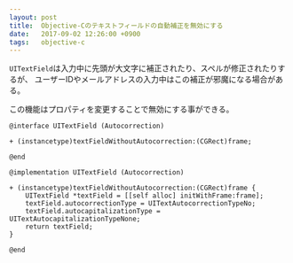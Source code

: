 ```yaml
---
layout: post
title:  Objective-Cのテキストフィールドの自動補正を無効にする
date:   2017-09-02 12:26:00 +0900
tags:   objective-c
---
```


`UITextField`は入力中に先頭が大文字に補正されたり、スペルが修正されたりするが、
ユーザーIDやメールアドレスの入力中はこの補正が邪魔になる場合がある。

この機能はプロパティを変更することで無効にする事ができる。

```objc
@interface UITextField (Autocorrection)

+ (instancetype)textFieldWithoutAutocorrection:(CGRect)frame;

@end

@implementation UITextField (Autocorrection)

+ (instancetype)textFieldWithoutAutocorrection:(CGRect)frame {
    UITextField *textField = [[self alloc] initWithFrame:frame];
    textField.autocorrectionType = UITextAutocorrectionTypeNo;
    textField.autocapitalizationType = UITextAutocapitalizationTypeNone;
    return textField;
}

@end
```
